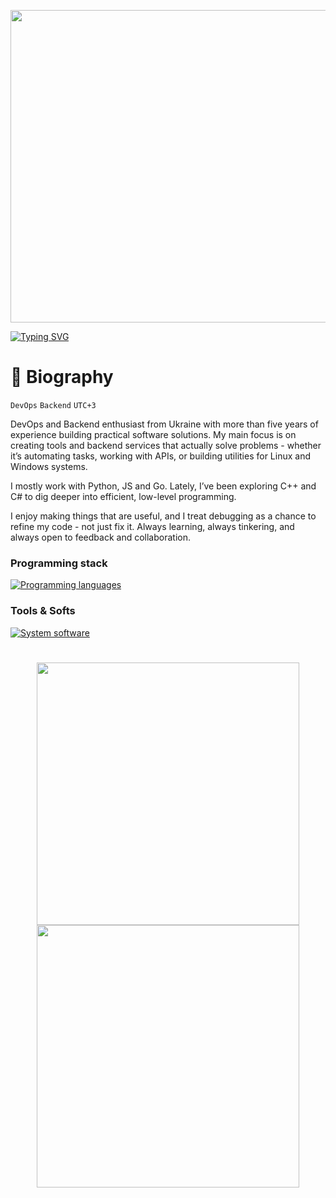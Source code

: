 <p align="center"><img src="https://user-images.githubusercontent.com/74038190/225813708-98b745f2-7d22-48cf-9150-083f1b00d6c9.gif" width="1400" height="500"></p>

<a href="https://git.io/typing-svg"><img src="https://readme-typing-svg.demolab.com?font=Fira+Code&size=50&pause=500&color=F78A13&center=true&random=false&width=1000&height=100&lines=LazyDev" alt="Typing SVG" /></a>

# 🌌 Biography

`DevOps` `Backend` `UTC+3`

DevOps and Backend enthusiast from Ukraine with more than five years of experience building practical software solutions. My main focus is on creating tools and backend services that actually solve problems - whether it’s automating tasks, working with APIs, or building utilities for Linux and Windows systems.

I mostly work with Python, JS and Go. Lately, I’ve been exploring C++ and C# to dig deeper into efficient, low-level programming.

I enjoy making things that are useful, and I treat debugging as a chance to refine my code - not just fix it. Always learning, always tinkering, and always open to feedback and collaboration.

### Programming stack
[![Programming languages](https://skillicons.dev/icons?i=python,js,go,cpp,cs)](https://github.com/devbutlazy)

### Tools & Softs
[![System software](https://skillicons.dev/icons?i=windows,linux,fastapi,nodejs,cmake,git,docker,postgres,mongodb,mysql&perline=5)](https://github.com/devbutlazy)

#

<p align="center">
  <img src="https://github-readme-stats.vercel.app/api?username=devbutlazy&theme=tokyonight&hide_border=true&include_all_commits=true&count_private=true&show_icons=true" width="420">
  <img src="https://streak-stats.demolab.com/?user=devbutlazy&theme=tokyonight&hide_border=true" width="420">
</p>
